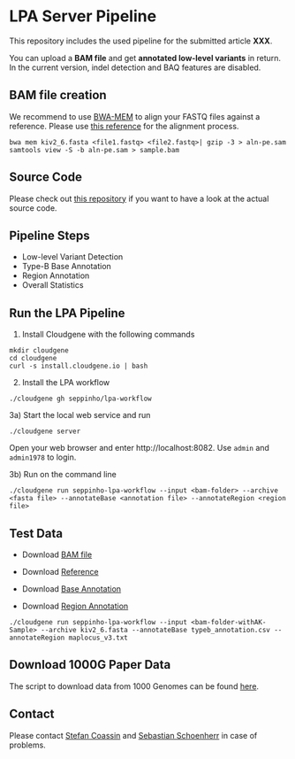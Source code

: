 # LPA Server Pipeline 

This repository includes the used pipeline for the submitted article **XXX**. 

You can upload a **BAM file** and get **annotated low-level variants** in return. In the current version, indel detection and BAQ features are disabled. 

## BAM file creation
We recommend to use [BWA-MEM](https://github.com/lh3/bwa) to align your FASTQ files against a reference. Please use [this reference](https://raw.githubusercontent.com/seppinho/mutation-server/76e865ece25cf792d1534b0288b2c28bc1b3d013/test-data/dna/lpa-sample/reference/kiv2_6.fasta) for the alignment process.

```
bwa mem kiv2_6.fasta <file1.fastq> <file2.fastq>| gzip -3 > aln-pe.sam
samtools view -S -b aln-pe.sam > sample.bam
```

## Source Code
Please check out [this repository](https://github.com/seppinho/mutation-server) if you want to have a look at the actual source code. 

## Pipeline Steps

* Low-level Variant Detection
* Type-B Base Annotation
* Region Annotation
* Overall Statistics

## Run the LPA Pipeline

1) Install Cloudgene with the following commands

```
mkdir cloudgene
cd cloudgene
curl -s install.cloudgene.io | bash
```

2) Install the LPA workflow

```
./cloudgene gh seppinho/lpa-workflow
```

3a) Start the local web service and run
```
./cloudgene server
```
Open your web browser and enter http://localhost:8082. Use `admin` and `admin1978` to login.

3b) Run on the command line
```
./cloudgene run seppinho-lpa-workflow --input <bam-folder> --archive <fasta file> --annotateBase <annotation file> --annotateRegion <region file>
```
## Test Data

* Download [BAM file](https://github.com/seppinho/mutation-server/raw/76e865ece25cf792d1534b0288b2c28bc1b3d013/test-data/dna/lpa-sample/bam/AK14_S12_L001_R1_001.gz_KIV2_6(-)5104bp.bam)

* Download [Reference](https://raw.githubusercontent.com/seppinho/mutation-server/76e865ece25cf792d1534b0288b2c28bc1b3d013/test-data/dna/lpa-sample/reference/kiv2_6.fasta)

* Download [Base Annotation](https://raw.githubusercontent.com/genepi/lpa-pipeline/master/files/typeb_annotation.csv)

* Download [Region Annotation](https://raw.githubusercontent.com/genepi/lpa-pipeline/master/files/maplocus_v3.txt)

```
./cloudgene run seppinho-lpa-workflow --input <bam-folder-withAK-Sample> --archive kiv2_6.fasta --annotateBase typeb_annotation.csv --annotateRegion maplocus_v3.txt
```

## Download 1000G Paper Data
The script to download data from 1000 Genomes can be found [here](https://github.com/genepi/lpa-pipeline/tree/master/scripts).

## Contact
Please contact [Stefan Coassin](mailto:stefan.coassin@i-med.ac.at) and [Sebastian Schoenherr](mailto:sebastian.schoenherr@i-med.ac.at) in case of problems. 
